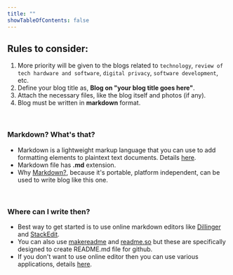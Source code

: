 ```yaml
---
title: ""
showTableOfContents: false
---
```


## Rules to consider:
1. More priority will be given to the blogs related to `technology`, `review of tech hardware and software`, `digital privacy`, `software development`, etc.
1. Define your blog title as, **Blog on "your blog title goes here"**.
1. Attach the necessary files, like the blog itself and photos (if any).
1. Blog must be written in **markdown** format.

<br>

### Markdown? What's that?
- Markdown is a lightweight markup language that you can use to add formatting elements to plaintext text documents.
Details 
[here](https://www.markdownguide.org/getting-started).
- Markdown file has **.md** extension.
- Why [Markdown?](https://www.markdownguide.org/getting-started#why-use-markdown), because it's portable, platform independent, can be used to write blog like this one.

<br>

### Where can I write then?
- Best way to get started is to use online markdown editors like [Dillinger](https://dillinger.io/) and [StackEdit](https://stackedit.io/app#).
- You can also use [makereadme](https://www.makeareadme.com/) and [readme.so](https://readme.so/editor) but these are specifically designed to create README.md file for github.
- If you don't want to use online editor then you can use various applications, details [here](https://www.markdownguide.org/getting-started#documents).

<br>
